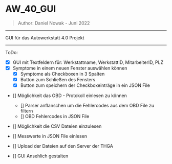 # AW_40_GUI
> Author: Daniel Nowak - Juni 2022
--------------------------------------

GUI für das Autowerkstatt 4.0 Projekt

--------------------------------------


ToDo:

- [x] GUI mit Textfeldern für: Werkstattname, WerkstattID, MitarbeiterID, PLZ
- [x] Symptome in einem neuen Fenster auswählen können
  - [x] Symptome als Checkboxen in 3 Spalten
  - [x] Button zum Schließen des Fensters
  - [x] Button zum speichern der Checkboxeinträge in ein JSON File

- [] Möglichkeit das OBD - Protokoll einlesen zu können
  - [] Parser anflanschen um die Fehlercodes aus dem OBD File zu filtern
  - [] OBD Fehlercodes in JSON File
 
- [] Möglichkeit die CSV Dateien einzulesen
- [] Messwerte in JSON File einlesen

- [] Upload der Dateien auf den Server der THGA
- [] GUI Ansehlich gestalten 
